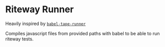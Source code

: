 # Riteway Runner

Heavily inspired by [`babel-tape-runner`](https://github.com/nikcorg/buble-tape-runner)

Compiles javascript files from provided paths with babel to be able to run riteway tests.
